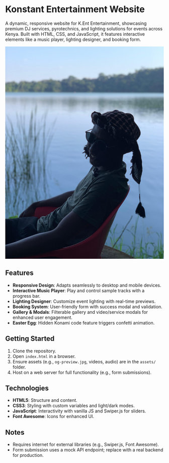 # Konstant Entertainment Website

A dynamic, responsive website for K.Ent Entertainment, showcasing premium DJ services, pyrotechnics, and lighting solutions for events across Kenya. Built with HTML, CSS, and JavaScript, it features interactive elements like a music player, lighting designer, and booking form.

![K.Ent Entertainment Preview](assets/og-preview.jpg)

## Features
- **Responsive Design**: Adapts seamlessly to desktop and mobile devices.
- **Interactive Music Player**: Play and control sample tracks with a progress bar.
- **Lighting Designer**: Customize event lighting with real-time previews.
- **Booking System**: User-friendly form with success modal and validation.
- **Gallery & Modals**: Filterable gallery and video/service modals for enhanced user engagement.
- **Easter Egg**: Hidden Konami code feature triggers confetti animation.

## Getting Started
1. Clone the repository.
2. Open `index.html` in a browser.
3. Ensure assets (e.g., `og-preview.jpg`, videos, audio) are in the `assets/` folder.
4. Host on a web server for full functionality (e.g., form submissions).

## Technologies
- **HTML5**: Structure and content.
- **CSS3**: Styling with custom variables and light/dark modes.
- **JavaScript**: Interactivity with vanilla JS and Swiper.js for sliders.
- **Font Awesome**: Icons for enhanced UI.

## Notes
- Requires internet for external libraries (e.g., Swiper.js, Font Awesome).
- Form submission uses a mock API endpoint; replace with a real backend for production.
